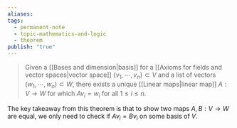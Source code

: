 ```yaml
---
aliases: 
tags:
  - permanent-note
  - topic-mathematics-and-logic
  - theorem
publish: "true"
---
```

>Given a [[Bases and dimension|basis]] for a [[Axioms for fields and vector spaces|vector space]] $\{v_1, \cdots, v_n\} \subset V$ and a list of vectors $(w_1, \cdots, w_n) \subset W$, there exists a unique [[Linear maps|linear map]] $A : V \to W$ for which $Av_i = w_i$ for all $1 \leq i \leq n$. 

The key takeaway from this theorem is that to show two maps $A,B : V \to W$ are equal, we only need to check if $Av_i = Bv_i$ on some basis of $V$.